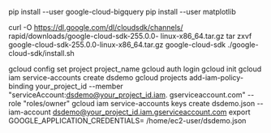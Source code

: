 pip install --user google-cloud-bigquery
pip install --user matplotlib

curl -O https://dl.google.com/dl/cloudsdk/channels/
rapid/downloads/google-cloud-sdk-255.0.0-
linux-x86_64.tar.gz
tar zxvf google-cloud-sdk-255.0.0-linux-x86_64.tar.gz
google-cloud-sdk
./google-cloud-sdk/install.sh

gcloud config set project project_name
gcloud auth login
gcloud init
gcloud iam service-accounts create dsdemo
gcloud projects add-iam-policy-binding your_project_id
--member "serviceAccount:dsdemo@your_project_id.iam.
gserviceaccount.com" --role "roles/owner"
gcloud iam service-accounts keys
create dsdemo.json --iam-account
dsdemo@your_project_id.iam.gserviceaccount.com
export GOOGLE_APPLICATION_CREDENTIALS=
/home/ec2-user/dsdemo.json


